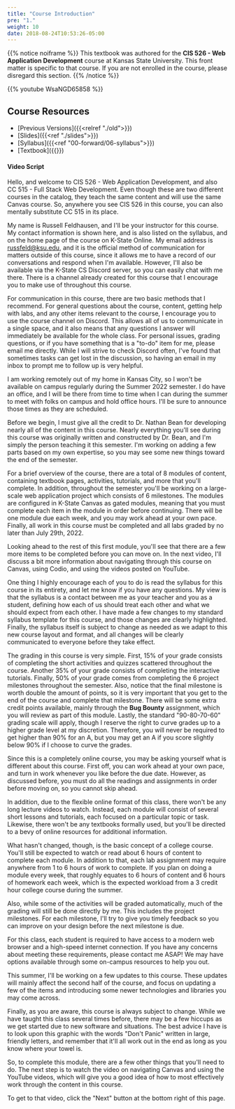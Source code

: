 ```yaml
---
title: "Course Introduction"
pre: "1."
weight: 10
date: 2018-08-24T10:53:26-05:00
---
```


{{% notice noiframe %}}
This textbook was authored for the **CIS 526 - Web Application Development** course at Kansas State University.  This front matter is specific to that course.  If you are not enrolled in the course, please disregard this section.
{{% /notice %}}

{{% youtube WsaNGD65858 %}}

<!-- 6LQVVQCm8VY -->

<!-- TODO Rerecord Video -->

## Course Resources

* [Previous Versions]({{<relref "./old">}})
* [Slides]({{<ref "./slides">}})
* [Syllabus]({{<ref "00-forward/06-syllabus">}})
* [Textbook]({{<param textbookURL>}})

#### Video Script

Hello, and welcome to CIS 526 - Web Application Development, and also CC 515 - Full Stack Web Development. Even though these are two different courses in the catalog, they teach the same content and will use the same Canvas course. So, anywhere you see CIS 526 in this course, you can also mentally substitute CC 515 in its place.

My name is Russell Feldhausen, and I'll be your instructor for this course. My contact information is shown here, and is also listed on the syllabus, and on the home page of the course on K-State Online. My email address is russfeld@ksu.edu, and it is the official method of communication for matters outside of this course, since it allows me to have a record of our conversations and respond when I'm available. However, I'll also be available via the K-State CS Discord server, so you can easily chat with me there. There is a channel already created for this course that I encourage you to make use of throughout this course.

For communication in this course, there are two basic methods that I recommend. For general questions about the course, content, getting help with labs, and any other items relevant to the course, I encourage you to use the course channel on Discord. This allows all of us to communicate in a single space, and it also means that any questions I answer will immediately be available for the whole class. For personal issues, grading questions, or if you have something that is a "to-do" item for me, please email me directly. While I will strive to check Discord often, I've found that sometimes tasks can get lost in the discussion, so having an email in my inbox to prompt me to follow up is very helpful. 

I am working remotely out of my home in Kansas City, so I won't be available on campus regularly during the Summer 2022 semester. I do have an office, and I will be there from time to time when I can during the summer to meet with folks on campus and hold office hours. I'll be sure to announce those times as they are scheduled.

Before we begin, I must give all the credit to Dr. Nathan Bean for developing nearly all of the content in this course. Nearly everything you'll see during this course was originally written and constructed by Dr. Bean, and I'm simply the person teaching it this semester. I'm working on adding a few parts based on my own expertise, so you may see some new things toward the end of the semester.

For a brief overview of the course, there are a total of 8 modules of content, containing textbook pages, activities, tutorials, and more that you'll complete. In addition, throughout the semester you'll be working on a large-scale web application project which consists of 6 milestones. The modules are configured in K-State Canvas as gated modules, meaning that you must complete each item in the module in order before continuing. There will be one module due each week, and you may work ahead at your own pace. Finally, all work in this course must be completed and all labs graded by no later than July 29th, 2022.

Looking ahead to the rest of this first module, you'll see that there are a few more items to be completed before you can move on. In the next video, I'll discuss a bit more information about navigating through this course on Canvas, using Codio, and using the videos posted on YouTube.

One thing I highly encourage each of you to do is read the syllabus for this course in its entirety, and let me know if you have any questions. My view is that the syllabus is a contact between me as your teacher and you as a student, defining how each of us should treat each other and what we should expect from each other. I have made a few changes to my standard syllabus template for this course, and those changes are clearly highlighted. Finally, the syllabus itself is subject to change as needed as we adapt to this new course layout and format, and all changes will be clearly communicated to everyone before they take effect.

The grading in this course is very simple. First, 15% of your grade consists of completing the short activities and quizzes scattered throughout the course. Another 35% of your grade consists of completing the interactive tutorials. Finally, 50% of your grade comes from completing the 6 project milestones throughout the semester. Also, notice that the final milestone is worth double the amount of points, so it is very important that you get to the end of the course and complete that milestone. There will be some extra credit points available, mainly through the **Bug Bounty** assignment, which you will review as part of this module. Lastly, the standard "90-80-70-60" grading scale will apply, though I reserve the right to curve grades up to a higher grade level at my discretion. Therefore, you will never be required to get higher than 90% for an A, but you may get an A if you score slightly below 90% if I choose to curve the grades.

Since this is a completely online course, you may be asking yourself what is different about this course. First off, you can work ahead at your own pace, and turn in work whenever you like before the due date. However, as discussed before, you must do all the readings and assignments in order before moving on, so you cannot skip ahead.

In addition, due to the flexible online format of this class, there won't be any long lecture videos to watch. Instead, each module will consist of several short lessons and tutorials, each focused on a particular topic or task. Likewise, there won't be any textbooks formally used, but you'll be directed to a bevy of online resources for additional information.

What hasn't changed, though, is the basic concept of a college course. You'll still be expected to watch or read about 6 hours of content to complete each module. In addition to that, each lab assignment may require anywhere from 1 to 6 hours of work to complete. If you plan on doing a module every week, that roughly equates to 6 hours of content and 6 hours of homework each week, which is the expected workload from a 3 credit hour college course during the summer.

Also, while some of the activities will be graded automatically, much of the grading will still be done directly by me. This includes the project milestones. For each milestone, I'll try to give you timely feedback so you can improve on your design before the next milestone is due.

For this class, each student is required to have access to a modern web browser and a high-speed internet connection. If you have any concerns about meeting these requirements, please contact me ASAP! We may have options available through some on-campus resources to help you out.

This summer, I'll be working on a few updates to this course. These updates will mainly affect the second half of the course, and focus on updating a few of the items and introducing some newer technologies and libraries you may come across. 

Finally, as you are aware, this course is always subject to change. While we have taught this class several times before, there may be a few hiccups as we get started due to new software and situations. The best advice I have is to look upon this graphic with the words "Don't Panic" written in large, friendly letters, and remember that it'll all work out in the end as long as you know where your towel is.

So, to complete this module, there are a few other things that you'll need to do. The next step is to watch the video on navigating Canvas and using the YouTube videos, which will give you a good idea of how to most effectively work through the content in this course.

To get to that video, click the "Next" button at the bottom right of this page.
